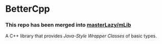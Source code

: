 # BetterCpp

### This repo has been merged into [masterLazy/mLib](https://github.com/masterLazy/mLib)

 A C++ library that provides *Java-Style Wrapper Classes* of basic types.